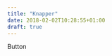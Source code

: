 ```yaml
---
title: "Knapper"
date: 2018-02-02T10:28:55+01:00
draft: true
---
```


<a class="button-style">Button</a>